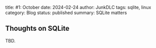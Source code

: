 title: #1: October
date: 2024-02-24
author: JunkDLC
tags: sqlite, linux
category: Blog
status: published
summary: SQLite matters

Thoughts on SQLite
------------------

TBD.
